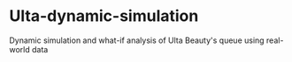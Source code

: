# Ulta-dynamic-simulation
Dynamic simulation and what-if analysis of Ulta Beauty's queue using real-world data
